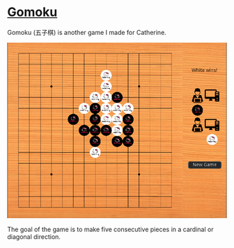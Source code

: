 # [Gomoku](https://henryrlee.github.io/GodotGames/Gomoku/)

Gomoku (五子棋) is another game I made for Catherine.

[![Gomoku](docs/images/gomoku.png)](https://henryrlee.github.io/GodotGames/Gomoku/)

The goal of the game is to make five consecutive pieces in a cardinal
or diagonal direction.
